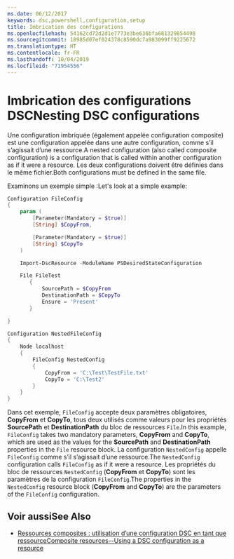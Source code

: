 ```yaml
---
ms.date: 06/12/2017
keywords: dsc,powershell,configuration,setup
title: Imbrication des configurations
ms.openlocfilehash: 54162cd72d2d1e7773e3be636bfa681329854498
ms.sourcegitcommit: 18985d07ef024378c8590dc7a983099ff9225672
ms.translationtype: HT
ms.contentlocale: fr-FR
ms.lasthandoff: 10/04/2019
ms.locfileid: "71954556"
---
```

# <a name="nesting-dsc-configurations"></a><span data-ttu-id="eb2e1-103">Imbrication des configurations DSC</span><span class="sxs-lookup"><span data-stu-id="eb2e1-103">Nesting DSC configurations</span></span>

<span data-ttu-id="eb2e1-104">Une configuration imbriquée (également appelée configuration composite) est une configuration appelée dans une autre configuration, comme s’il s’agissait d’une ressource.</span><span class="sxs-lookup"><span data-stu-id="eb2e1-104">A nested configuration (also called composite configuration) is a configuration that is called within another configuration as if it were a resource.</span></span>
<span data-ttu-id="eb2e1-105">Les deux configurations doivent être définies dans le même fichier.</span><span class="sxs-lookup"><span data-stu-id="eb2e1-105">Both configurations must be defined in the same file.</span></span>

<span data-ttu-id="eb2e1-106">Examinons un exemple simple :</span><span class="sxs-lookup"><span data-stu-id="eb2e1-106">Let's look at a simple example:</span></span>

```powershell
Configuration FileConfig
{
    param (
        [Parameter(Mandatory = $true)]
        [String] $CopyFrom,

        [Parameter(Mandatory = $true)]
        [String] $CopyTo
    )

    Import-DscResource -ModuleName PSDesiredStateConfiguration

    File FileTest
       {
           SourcePath = $CopyFrom
           DestinationPath = $CopyTo
           Ensure = 'Present'
       }

}

Configuration NestedFileConfig
{
    Node localhost
    {
        FileConfig NestedConfig
        {
            CopyFrom = 'C:\Test\TestFile.txt'
            CopyTo = 'C:\Test2'
        }
    }
}
```

<span data-ttu-id="eb2e1-107">Dans cet exemple, `FileConfig` accepte deux paramètres obligatoires, **CopyFrom** et **CopyTo**, tous deux utilisés comme valeurs pour les propriétés **SourcePath** et **DestinationPath** du bloc de ressources `File`.</span><span class="sxs-lookup"><span data-stu-id="eb2e1-107">In this example, `FileConfig` takes two mandatory parameters,  **CopyFrom** and **CopyTo**, which are used as the values for the **SourcePath** and **DestinationPath** properties in the `File` resource block.</span></span>
<span data-ttu-id="eb2e1-108">La configuration `NestedConfig` appelle `FileConfig` comme s’il s’agissait d’une ressource.</span><span class="sxs-lookup"><span data-stu-id="eb2e1-108">The `NestedConfig` configuration calls `FileConfig` as if it were a resource.</span></span>
<span data-ttu-id="eb2e1-109">Les propriétés du bloc de ressources `NestedConfig` (**CopyFrom** et **CopyTo**) sont les paramètres de la configuration `FileConfig`.</span><span class="sxs-lookup"><span data-stu-id="eb2e1-109">The properties in the `NestedConfig` resource block (**CopyFrom** and **CopyTo**) are the parameters of the `FileConfig` configuration.</span></span>

## <a name="see-also"></a><span data-ttu-id="eb2e1-110">Voir aussi</span><span class="sxs-lookup"><span data-stu-id="eb2e1-110">See Also</span></span>

- [<span data-ttu-id="eb2e1-111">Ressources composites : utilisation d’une configuration DSC en tant que ressource</span><span class="sxs-lookup"><span data-stu-id="eb2e1-111">Composite resources--Using a DSC configuration as a resource</span></span>](../resources/authoringResourceComposite.md)